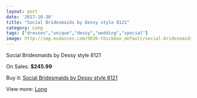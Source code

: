 ```yaml
---
layout: post
date: '2017-10-30'
title: "Social Bridesmaids by Dessy style 8121"
category: Long
tags: ["dresses","unique","dessy","wedding","special"]
image: http://img.eudances.com/5636-thickbox_default/social-bridesmaids-by-dessy-style-8121.jpg
---
```

Social Bridesmaids by Dessy style 8121

On Sales: **$245.99**
<a href="https://www.eudances.com/en/long/1952-social-bridesmaids-by-dessy-style-8121.html"><amp-img layout="responsive" width="600" height="600" src="//img.eudances.com/5636-thickbox_default/social-bridesmaids-by-dessy-style-8121.jpg" alt="Social Bridesmaids by Dessy style 8121 0" /></a>
<a href="https://www.eudances.com/en/long/1952-social-bridesmaids-by-dessy-style-8121.html"><amp-img layout="responsive" width="600" height="600" src="//img.eudances.com/5637-thickbox_default/social-bridesmaids-by-dessy-style-8121.jpg" alt="Social Bridesmaids by Dessy style 8121 1" /></a>

Buy it: [Social Bridesmaids by Dessy style 8121](https://www.eudances.com/en/long/1952-social-bridesmaids-by-dessy-style-8121.html "Social Bridesmaids by Dessy style 8121")

View more: [Long](https://www.eudances.com/en/21-long "Long")